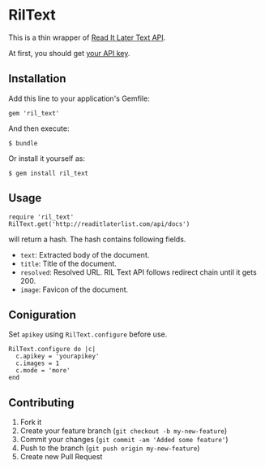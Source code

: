 # RilText

This is a thin wrapper of [Read It Later Text API](http://readitlaterlist.com/api/docs/).

At first, you should get [your API key](http://readitlaterlist.com/api/signup/).

## Installation

Add this line to your application's Gemfile:

    gem 'ril_text'

And then execute:

    $ bundle

Or install it yourself as:

    $ gem install ril_text

## Usage

    require 'ril_text'
    RilText.get('http://readitlaterlist.com/api/docs')

will return a hash.  The hash contains following fields.

- `text`: Extracted body of the document.
- `title`: Title of the document.
- `resolved`: Resolved URL.  RIL Text API follows redirect chain until it gets 200.
- `image`: Favicon of the document.

## Coniguration

Set `apikey` using `RilText.configure` before use.

    RilText.configure do |c|
      c.apikey = 'yourapikey'
      c.images = 1
      c.mode = 'more'
    end

## Contributing

1. Fork it
2. Create your feature branch (`git checkout -b my-new-feature`)
3. Commit your changes (`git commit -am 'Added some feature'`)
4. Push to the branch (`git push origin my-new-feature`)
5. Create new Pull Request

